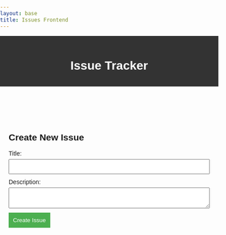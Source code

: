```yaml
---
layout: base
title: Issues Frontend
---
```


<html lang="en">
<head>
    <meta charset="UTF-8">
    <meta name="viewport" content="width=device-width, initial-scale=1.0">
    <link rel="stylesheet" href="styles.css">
    <title>Issue Tracker</title>
</head>
<style>
    body {
        font-family: Arial, sans-serif;
        margin: 0;
        padding: 0;
    }
    header {
        background-color: #333;
        color: white;
        text-align: center;
        padding: 1em 0;
    }
    main {
        max-width: 800px;
        margin: 20px auto;
        padding: 20px;
    }
    section {
        margin-bottom: 20px;
    }
    label {
        display: block;
        margin-bottom: 5px;
    }
    input,
    textarea {
        width: 100%;
        padding: 8px;
        margin-bottom: 10px;
    }
    button {
        background-color: #4caf50;
        color: white;
        padding: 10px;
        border: none;
        cursor: pointer;
    }
    button:hover {
        background-color: #45a049;
    }
</style>
<body>
    <header>
        <h1>Issue Tracker</h1>
    </header>
    <main>
        <section id="issues">
            <!-- Display issues here -->
        </section>
        <section id="create-issue">
            <h2>Create New Issue</h2>
            <form id="issue-form">
                <label for="issue-title">Title:</label>
                <input type="text" id="issue-title" required>
                <label for="issue-description">Description:</label>
                <textarea id="issue-description" required></textarea>
                <button type="submit">Create Issue</button>
            </form>
        </section>
    </main>
</body>
<script>
    document.addEventListener('DOMContentLoaded', function () {
    const issueForm = document.getElementById('issue-form');
    const issuesSection = document.getElementById('issues');
    issueForm.addEventListener('submit', function (event) {
        event.preventDefault();
        const title = document.getElementById('issue-title').value;
        const description = document.getElementById('issue-description').value;
        // Create a new issue element
        const issueElement = document.createElement('div');
        issueElement.className = 'issue';
        issueElement.innerHTML = `
            <h3>${title}</h3>
            <p>${description}</p>
        `;
        // Append the new issue to the issues section
        issuesSection.appendChild(issueElement);
        // Clear the form
        issueForm.reset();
    });
});
</script>
</html>
